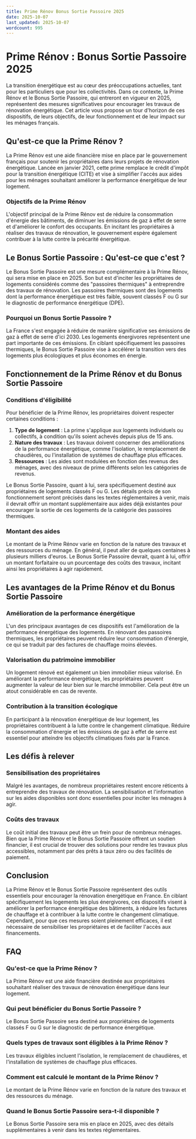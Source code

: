 ```yaml
---
title: Prime Rénov Bonus Sortie Passoire 2025
date: 2025-10-07
last_updated: 2025-10-07
wordcount: 995
---
```


# Prime Rénov : Bonus Sortie Passoire 2025

La transition énergétique est au cœur des préoccupations actuelles, tant pour les particuliers que pour les collectivités. Dans ce contexte, la Prime Rénov et le Bonus Sortie Passoire, qui entreront en vigueur en 2025, représentent des mesures significatives pour encourager les travaux de rénovation énergétique. Cet article vous propose un tour d'horizon de ces dispositifs, de leurs objectifs, de leur fonctionnement et de leur impact sur les ménages français.

## Qu'est-ce que la Prime Rénov ?

La Prime Rénov est une aide financière mise en place par le gouvernement français pour soutenir les propriétaires dans leurs projets de rénovation énergétique. Lancée en janvier 2021, cette prime remplace le crédit d'impôt pour la transition énergétique (CITE) et vise à simplifier l'accès aux aides pour les ménages souhaitant améliorer la performance énergétique de leur logement.

### Objectifs de la Prime Rénov

L'objectif principal de la Prime Rénov est de réduire la consommation d'énergie des bâtiments, de diminuer les émissions de gaz à effet de serre et d'améliorer le confort des occupants. En incitant les propriétaires à réaliser des travaux de rénovation, le gouvernement espère également contribuer à la lutte contre la précarité énergétique.

## Le Bonus Sortie Passoire : Qu'est-ce que c'est ?

Le Bonus Sortie Passoire est une mesure complémentaire à la Prime Rénov, qui sera mise en place en 2025. Son but est d'inciter les propriétaires de logements considérés comme des "passoires thermiques" à entreprendre des travaux de rénovation. Les passoires thermiques sont des logements dont la performance énergétique est très faible, souvent classés F ou G sur le diagnostic de performance énergétique (DPE).

### Pourquoi un Bonus Sortie Passoire ?

La France s'est engagée à réduire de manière significative ses émissions de gaz à effet de serre d'ici 2030. Les logements énergivores représentent une part importante de ces émissions. En ciblant spécifiquement les passoires thermiques, le Bonus Sortie Passoire vise à accélérer la transition vers des logements plus écologiques et plus économes en énergie.

## Fonctionnement de la Prime Rénov et du Bonus Sortie Passoire

### Conditions d'éligibilité

Pour bénéficier de la Prime Rénov, les propriétaires doivent respecter certaines conditions :

1. **Type de logement** : La prime s'applique aux logements individuels ou collectifs, à condition qu'ils soient achevés depuis plus de 15 ans.
2. **Nature des travaux** : Les travaux doivent concerner des améliorations de la performance énergétique, comme l'isolation, le remplacement de chaudières, ou l'installation de systèmes de chauffage plus efficaces.
3. **Ressources** : Les aides sont modulées en fonction des revenus des ménages, avec des niveaux de prime différents selon les catégories de revenus.

Le Bonus Sortie Passoire, quant à lui, sera spécifiquement destiné aux propriétaires de logements classés F ou G. Les détails précis de son fonctionnement seront précisés dans les textes réglementaires à venir, mais il devrait offrir un montant supplémentaire aux aides déjà existantes pour encourager la sortie de ces logements de la catégorie des passoires thermiques.

### Montant des aides

Le montant de la Prime Rénov varie en fonction de la nature des travaux et des ressources du ménage. En général, il peut aller de quelques centaines à plusieurs milliers d'euros. Le Bonus Sortie Passoire devrait, quant à lui, offrir un montant forfaitaire ou un pourcentage des coûts des travaux, incitant ainsi les propriétaires à agir rapidement.

## Les avantages de la Prime Rénov et du Bonus Sortie Passoire

### Amélioration de la performance énergétique

L'un des principaux avantages de ces dispositifs est l'amélioration de la performance énergétique des logements. En rénovant des passoires thermiques, les propriétaires peuvent réduire leur consommation d'énergie, ce qui se traduit par des factures de chauffage moins élevées.

### Valorisation du patrimoine immobilier

Un logement rénové est également un bien immobilier mieux valorisé. En améliorant la performance énergétique, les propriétaires peuvent augmenter la valeur de leur bien sur le marché immobilier. Cela peut être un atout considérable en cas de revente.

### Contribution à la transition écologique

En participant à la rénovation énergétique de leur logement, les propriétaires contribuent à la lutte contre le changement climatique. Réduire la consommation d'énergie et les émissions de gaz à effet de serre est essentiel pour atteindre les objectifs climatiques fixés par la France.

## Les défis à relever

### Sensibilisation des propriétaires

Malgré les avantages, de nombreux propriétaires restent encore réticents à entreprendre des travaux de rénovation. La sensibilisation et l'information sur les aides disponibles sont donc essentielles pour inciter les ménages à agir.

### Coûts des travaux

Le coût initial des travaux peut être un frein pour de nombreux ménages. Bien que la Prime Rénov et le Bonus Sortie Passoire offrent un soutien financier, il est crucial de trouver des solutions pour rendre les travaux plus accessibles, notamment par des prêts à taux zéro ou des facilités de paiement.

## Conclusion

La Prime Rénov et le Bonus Sortie Passoire représentent des outils essentiels pour encourager la rénovation énergétique en France. En ciblant spécifiquement les logements les plus énergivores, ces dispositifs visent à améliorer la performance énergétique des bâtiments, à réduire les factures de chauffage et à contribuer à la lutte contre le changement climatique. Cependant, pour que ces mesures soient pleinement efficaces, il est nécessaire de sensibiliser les propriétaires et de faciliter l'accès aux financements.

## FAQ

### Qu'est-ce que la Prime Rénov ?

La Prime Rénov est une aide financière destinée aux propriétaires souhaitant réaliser des travaux de rénovation énergétique dans leur logement.

### Qui peut bénéficier du Bonus Sortie Passoire ?

Le Bonus Sortie Passoire sera destiné aux propriétaires de logements classés F ou G sur le diagnostic de performance énergétique.

### Quels types de travaux sont éligibles à la Prime Rénov ?

Les travaux éligibles incluent l'isolation, le remplacement de chaudières, et l'installation de systèmes de chauffage plus efficaces.

### Comment est calculé le montant de la Prime Rénov ?

Le montant de la Prime Rénov varie en fonction de la nature des travaux et des ressources du ménage.

### Quand le Bonus Sortie Passoire sera-t-il disponible ?

Le Bonus Sortie Passoire sera mis en place en 2025, avec des détails supplémentaires à venir dans les textes réglementaires.